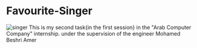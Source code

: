 # Favourite-Singer
![singer](https://user-images.githubusercontent.com/79559477/186478540-f7ef221a-e79e-4edc-b264-da781caa5bed.png)
This is my second task{in the first session} in the "Arab Computer Company" internship. under the supervision of the engineer Mohamed Beshri Amer
